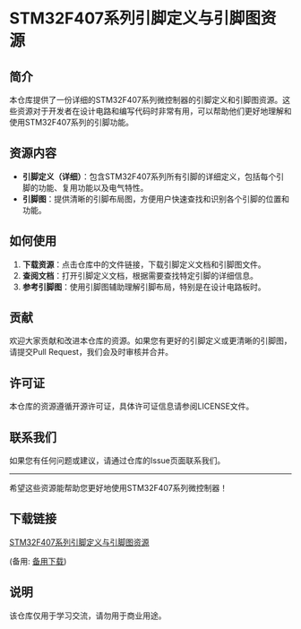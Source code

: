 # STM32F407系列引脚定义与引脚图资源

## 简介
本仓库提供了一份详细的STM32F407系列微控制器的引脚定义和引脚图资源。这些资源对于开发者在设计电路和编写代码时非常有用，可以帮助他们更好地理解和使用STM32F407系列的引脚功能。

## 资源内容
- **引脚定义（详细）**：包含STM32F407系列所有引脚的详细定义，包括每个引脚的功能、复用功能以及电气特性。
- **引脚图**：提供清晰的引脚布局图，方便用户快速查找和识别各个引脚的位置和功能。

## 如何使用
1. **下载资源**：点击仓库中的文件链接，下载引脚定义文档和引脚图文件。
2. **查阅文档**：打开引脚定义文档，根据需要查找特定引脚的详细信息。
3. **参考引脚图**：使用引脚图辅助理解引脚布局，特别是在设计电路板时。

## 贡献
欢迎大家贡献和改进本仓库的资源。如果您有更好的引脚定义或更清晰的引脚图，请提交Pull Request，我们会及时审核并合并。

## 许可证
本仓库的资源遵循开源许可证，具体许可证信息请参阅LICENSE文件。

## 联系我们
如果您有任何问题或建议，请通过仓库的Issue页面联系我们。

---

希望这些资源能帮助您更好地使用STM32F407系列微控制器！

## 下载链接
[STM32F407系列引脚定义与引脚图资源](https://pan.quark.cn/s/814926d7e69c) 

(备用: [备用下载](https://pan.baidu.com/s/1Ib-Y73UfogYFj3QPU2pF_A?pwd=1234))

## 说明

该仓库仅用于学习交流，请勿用于商业用途。

